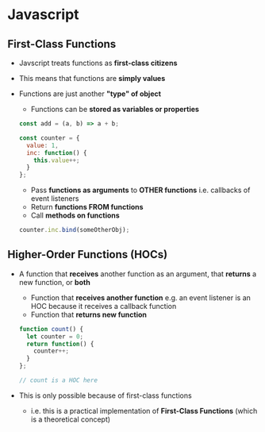 # **Javascript**

## **First-Class Functions**

* Javscript treats functions as **first-class citizens**
* This means that functions are **simply values**
* Functions are just another **"type" of object**
  * Functions can be **stored as variables or properties**

  ```javascript
  const add = (a, b) => a + b;

  const counter = {
    value: 1,
    inc: function() {
      this.value++;
    }
  };
  ```

  * Pass **functions as arguments** to **OTHER functions** i.e. callbacks of event listeners
  * Return **functions FROM functions**
  * Call **methods on functions**

  ```javascript
  counter.inc.bind(someOtherObj);
  ```

## **Higher-Order Functions (HOCs)**

* A function that **receives** another function as an argument, that **returns** a new function, or **both**
  * Function that **receives another function** e.g. an event listener is an HOC because it receives a callback function
  * Function that **returns new function**

  ```javascript
  function count() {
    let counter = 0;
    return function() {
      counter++;
    }
  };

  // count is a HOC here
  ```

* This is only possible because of first-class functions
  * i.e. this is a practical implementation of **First-Class Functions** (which is a theoretical concept)

